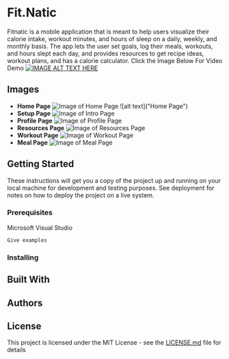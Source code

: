 # Fit.Natic
Fitnatic is a mobile application that is meant to help users visualize their calorie intake, workout minutes, and hours of sleep on a daily, weekly, and monthly basis. The app lets the user set goals, log their meals, workouts, and hours slept each day, and provides resources to get recipe ideas, workout plans, and has a calorie calculator.
Click the Image Below For Video Demo
[![IMAGE ALT TEXT HERE](http://img.youtube.com/vi/0xLdJyaskss/0.jpg)](https://www.youtube.com/watch?v=0xLdJyaskss)

## Images
* **Home Page**
![Image of Home Page](https://github.com/mmcdermott011/Fit.Natic/raw/master/images/stats1.png)
![alt text]("Home Page")
* **Setup Page**
![Image of Intro Page](https://github.com/mmcdermott011/Fit.Natic/raw/master/images/intro.png "Intro Page")
* **Profile Page**
![Image of Profile Page](https://github.com/mmcdermott011/Fit.Natic/raw/master/images/profile.png "Profile Page")
* **Resources Page**
![Image of Resources Page](https://github.com/mmcdermott011/Fit.Natic/raw/master/images/resources.png "Resources Page")
* **Workout Page**
![Image of Workout Page](https://github.com/mmcdermott011/Fit.Natic/raw/master/images/workout.png "Workout Page")
* **Meal Page**
![Image of Meal Page](https://github.com/mmcdermott011/Fit.Natic/raw/master/images/meal.png "Meal Page")


## Getting Started

These instructions will get you a copy of the project up and running on your local machine for development and testing purposes. See deployment for notes on how to deploy the project on a live system.

### Prerequisites

Microsoft Visual Studio

```
Give examples
```

### Installing

## Built With

## Authors

## License

This project is licensed under the MIT License - see the [LICENSE.md](LICENSE.md) file for details
